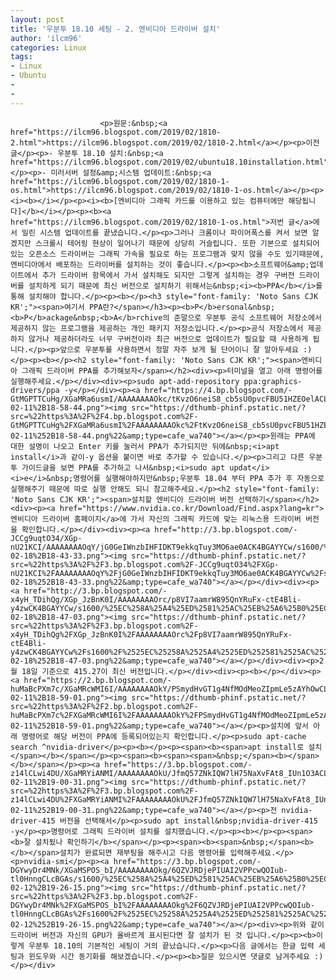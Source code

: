 ```yaml
---
layout: post
title: '우분투 18.10 세팅 - 2. 엔비디아 드라이버 설치'
author: 'ilcm96'
categories: Linux
tags:
- Linux
- Ubuntu
-
- 
---
```



<script> location.href='https://cafe.naver.com/develoid/852223' ; </script>


















						<p>원문:&nbsp;<a href="https://ilcm96.blogspot.com/2019/02/1810-2.html">https://ilcm96.blogspot.com/2019/02/1810-2.html</a></p><p>이전글</p><p>- 우분투 18.10 설치:&nbsp;<a href="https://ilcm96.blogspot.com/2019/02/ubuntu18.10installation.html">https://ilcm96.blogspot.com/2019/02/ubuntu18.10installation.html</a></p><p>- 미러서버 설정&amp;시스템 업데이트:&nbsp;<a href="https://ilcm96.blogspot.com/2019/02/1810-1-os.html">https://ilcm96.blogspot.com/2019/02/1810-1-os.html</a></p><p><i><b></i></p><p><i><b>[엔비디아 그래픽 카드를 이용하고 있는 컴퓨터에만 해당됩니다]</b></i></p><p><b><a href="https://ilcm96.blogspot.com/2019/02/1810-1-os.html">저번 글</a>에서 밀린 시스템 업데이트를 끝냈습니다.</p><p>그러나 크롬이나 파이어폭스를 켜서 보면 알겠지만 스크롤시 테어링 현상이 일어나기 때문에 상당히 거슬립니다. 또한 기본으로 설치되어 있는 오픈소스 드라이버는 그래픽 가속을 필요로 하는 프로그램과 맞지 않을 수도 있기때문에, 엔비디아에서 배포하는 드라이버를 설치하는 것이 좋습니다.</p><p><b>소프트웨어&amp;업데이트에서 추가 드라이버 항목에서 가서 설치해도 되지만 그렇게 설치하는 경우 구버전 드라이버를 설치하게 되기 때문에 최신 버전으로 설치하기 위해서는&nbsp;<i><b>PPA</b></i>를 통해 설치해야 합니다.</p><p><b></p><h3 style="font-family: 'Noto Sans CJK KR';"><span>여기서 PPA란?</span></h3><p><b>P</b>ersonal&nbsp;<b>P</b>ackage&nbsp;<b>A</b>rchive의 준말으로 우분투 공식 소프트웨어 저장소에서 제공하지 않는 프로그램을 제공하는 개인 패키지 저장소입니다.</p><p>공식 저장소에서 제공하지 않거나 제공하더라도 너무 구버전이라 최근 버전으로 업데이트가 필요할 때 사용하게 됩니다.</p><p>앞으로 우분투를 사용하면서 정말 자주 보게 될 단어이니 잘 알아두세요 :)</p><p><b></p><h2 style="font-family: 'Noto Sans CJK KR';"><span>엔비디아 그래픽 드라이버 PPA를 추가해보자</span></h2><div><p>터미널을 열고 아래 명령어를 실행해주세요.</p></div><div><p>sudo apt-add-repository ppa:graphics-drivers/ppa -y</p></div><p><a href="https://4.bp.blogspot.com/-GtMGPTTCuHg/XGaMRa6usmI/AAAAAAAAOkc/tKvzO6neiS8_cb5sU0pvcFBU51HZEOelACLcBGAs/s1600/%25EC%258A%25A4%25ED%2581%25AC%25EB%25A6%25B0%25EC%2583%25B7%252C%2B2019-02-11%2B18-58-44.png"><img src="https://dthumb-phinf.pstatic.net/?src=%22https%3A%2F%2F4.bp.blogspot.com%2F-GtMGPTTCuHg%2FXGaMRa6usmI%2FAAAAAAAAOkc%2FtKvzO6neiS8_cb5sU0pvcFBU51HZEOelACLcBGAs%2Fs1600%2F%2525EC%25258A%2525A4%2525ED%252581%2525AC%2525EB%2525A6%2525B0%2525EC%252583%2525B7%25252C%252B2019-02-11%252B18-58-44.png%22&amp;type=cafe_wa740"></a></p><p>원래는 PPA에 대한 설명이 나오고 Enter 키를 눌러서 PPA가 추가되지만 뒤에&nbsp;<i>apt install</i>과 같이-y 옵션을 붙이면 바로 추가할 수 있습니다.</p><p>그리고 다른 우분투 가이드글을 보면 PPA를 추가하고 나서&nbsp;<i>sudo apt updat</i><i>e</i>&nbsp;명령어를 실행해야하지만&nbsp;우분투 18.04 부터 PPA 추가 후 자동으로 실행해주기 때문에 따로 실행 안해도 되니 참고해주세요.</p><h2 style="font-family: 'Noto Sans CJK KR';"><span>설치할 엔비디아 드라이버 버전 선택하기</span></h2><div><p><a href="https://www.nvidia.co.kr/Download/Find.aspx?lang=kr">엔비디아 드라이버 홈페이지</a>에 가서 자신의 그래픽 카드에 맞는 리눅스용 드라이버 버전을 확인합니다.</p></div><div><p><a href="http://3.bp.blogspot.com/-JCCg9uqtO34/XGp-nU21KCI/AAAAAAAAOqY/jG0GeIWnzbIHFIDKT9ekkqTuy3MO6ae0ACK4BGAYYCw/s1600/%25EC%258A%25A4%25ED%2581%25AC%25EB%25A6%25B0%25EC%2583%25B7%252C%2B2019-02-18%2B18-43-33.png"><img src="https://dthumb-phinf.pstatic.net/?src=%22https%3A%2F%2F3.bp.blogspot.com%2F-JCCg9uqtO34%2FXGp-nU21KCI%2FAAAAAAAAOqY%2FjG0GeIWnzbIHFIDKT9ekkqTuy3MO6ae0ACK4BGAYYCw%2Fs1600%2F%2525EC%25258A%2525A4%2525ED%252581%2525AC%2525EB%2525A6%2525B0%2525EC%252583%2525B7%25252C%252B2019-02-18%252B18-43-33.png%22&amp;type=cafe_wa740"></a></p></div><div><p><a href="http://3.bp.blogspot.com/-x4yH_TDihQg/XGp_JzBnK0I/AAAAAAAAOrc/p8VI7aamrW895QnYRuFx-ctE4Bli-y4zwCK4BGAYYCw/s1600/%25EC%258A%25A4%25ED%2581%25AC%25EB%25A6%25B0%25EC%2583%25B7%252C%2B2019-02-18%2B18-47-03.png"><img src="https://dthumb-phinf.pstatic.net/?src=%22https%3A%2F%2F3.bp.blogspot.com%2F-x4yH_TDihQg%2FXGp_JzBnK0I%2FAAAAAAAAOrc%2Fp8VI7aamrW895QnYRuFx-ctE4Bli-y4zwCK4BGAYYCw%2Fs1600%2F%2525EC%25258A%2525A4%2525ED%252581%2525AC%2525EB%2525A6%2525B0%2525EC%252583%2525B7%25252C%252B2019-02-18%252B18-47-03.png%22&amp;type=cafe_wa740"></a></p></div><div><p>2월 18일 기준으로 415.27이 최신 버전입니다.</p></div><div><p><b></p></div><p><a href="https://2.bp.blogspot.com/-huMaBcPXm7c/XGaMRcWMI6I/AAAAAAAAOkY/PSmydHvGT1g4NfMOdMeoZIpmLe5zAYhOwCLcBGAs/s1600/%25EC%258A%25A4%25ED%2581%25AC%25EB%25A6%25B0%25EC%2583%25B7%252C%2B2019-02-11%2B18-59-01.png"><img src="https://dthumb-phinf.pstatic.net/?src=%22https%3A%2F%2F2.bp.blogspot.com%2F-huMaBcPXm7c%2FXGaMRcWMI6I%2FAAAAAAAAOkY%2FPSmydHvGT1g4NfMOdMeoZIpmLe5zAYhOwCLcBGAs%2Fs1600%2F%2525EC%25258A%2525A4%2525ED%252581%2525AC%2525EB%2525A6%2525B0%2525EC%252583%2525B7%25252C%252B2019-02-11%252B18-59-01.png%22&amp;type=cafe_wa740"></a></p><p>설치에 앞서 아래 명령어로 해당 버전이 PPA에 등록되어있는지 확인합니다.</p><p>sudo apt-cache search ^nvidia-driver</p><p><b></p><p><span><b><span>apt install로 설치</span></b></span></p><p><span><b><span><span>&nbsp;</span><b></span></b></span></p><p><a href="https://3.bp.blogspot.com/-z14lCLwi4DU/XGaMRYiANMI/AAAAAAAAOkU/JfmQ57ZNkIQW7lH75NaXvFAt8_IUn1O3ACLcBGAs/s1600/%25EC%258A%25A4%25ED%2581%25AC%25EB%25A6%25B0%25EC%2583%25B7%252C%2B2019-02-11%2B19-00-31.png"><img src="https://dthumb-phinf.pstatic.net/?src=%22https%3A%2F%2F3.bp.blogspot.com%2F-z14lCLwi4DU%2FXGaMRYiANMI%2FAAAAAAAAOkU%2FJfmQ57ZNkIQW7lH75NaXvFAt8_IUn1O3ACLcBGAs%2Fs1600%2F%2525EC%25258A%2525A4%2525ED%252581%2525AC%2525EB%2525A6%2525B0%2525EC%252583%2525B7%25252C%252B2019-02-11%252B19-00-31.png%22&amp;type=cafe_wa740"></a></p><p>전 nvidia-driver-415 버전을 선택해서</p><p>sudo apt install&nbsp;nvidia-driver-415 -y</p><p>명령어로 그래픽 드라이버 설치를 설치했습니다.</p><p><b></p><p><span><b>잘 설치됬나 확인하기</b></span></p><p><span><b><span>&nbsp;</span><b></b></span>설치가 완료되면 재부팅을 해주시고 다음 명령어를 입력해주세요.</p><p>nvidia-smi</p><p><a href="https://3.bp.blogspot.com/-DGYwyDr4MNk/XGaMSPOS_bI/AAAAAAAAOkg/6QZVJRDjePIUAI2VPPcwQOIub-tl0HnngCLcBGAs/s1600/%25EC%258A%25A4%25ED%2581%25AC%25EB%25A6%25B0%25EC%2583%25B7%252C%2B2019-02-12%2B19-26-15.png"><img src="https://dthumb-phinf.pstatic.net/?src=%22https%3A%2F%2F3.bp.blogspot.com%2F-DGYwyDr4MNk%2FXGaMSPOS_bI%2FAAAAAAAAOkg%2F6QZVJRDjePIUAI2VPPcwQOIub-tl0HnngCLcBGAs%2Fs1600%2F%2525EC%25258A%2525A4%2525ED%252581%2525AC%2525EB%2525A6%2525B0%2525EC%252583%2525B7%25252C%252B2019-02-12%252B19-26-15.png%22&amp;type=cafe_wa740"></a></p><div><p>위와 같이 드라이버 버전과 자신의 GPU가 올바르게 표시된다면 잘 설치가 된 것 입니다.</p><p><b>이렇게 우분투 18.10의 기본적인 세팅이 거의 끝났습니다.</p><p>다음 글에서는 한글 입력 세팅과 윈도우와 시간 동기화를 해보겠습니다.</p><p><b>질문 있으시면 댓글로 남겨주세요 :)</p></div>
